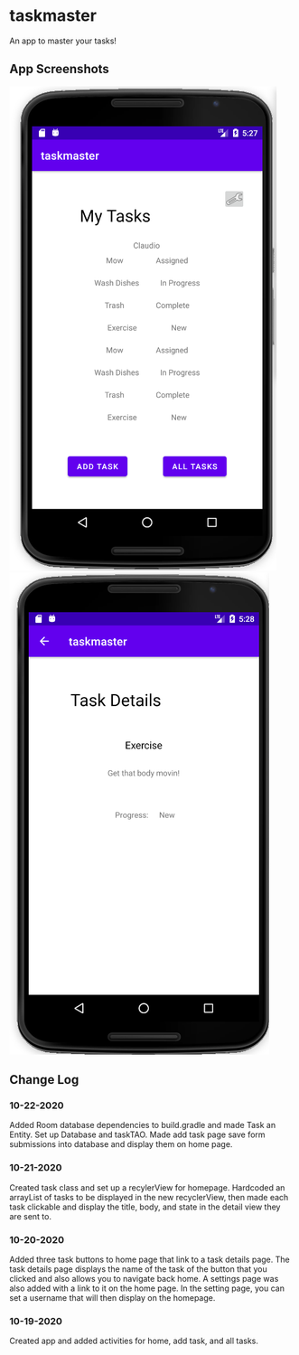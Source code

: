 # taskmaster
An app to master your tasks!
## App Screenshots
![Homepage](screenshots/28homepage.png) 
![All Tasks](screenshots/28taskdetails.png)
## Change Log
### 10-22-2020
Added Room database dependencies to build.gradle and made Task an Entity.  Set up Database and taskTAO. Made 
add task page save form submissions into database and display them on home page. 

### 10-21-2020
Created task class and set up a recylerView for homepage. Hardcoded an arrayList of tasks to be displayed in 
the new recyclerView, then made each task clickable and display the title, body, and state in the detail view 
they are sent to.  

### 10-20-2020
Added three task buttons to home page that link to a task details page.  The task details page displays
the name of the task of the button that you clicked and also allows you to navigate back home.  A settings
page was also added with a link to it on the home page.  In the setting page, you can set a username that will
then display on the homepage. 

### 10-19-2020
Created app and added activities for home, add task, and all tasks.


